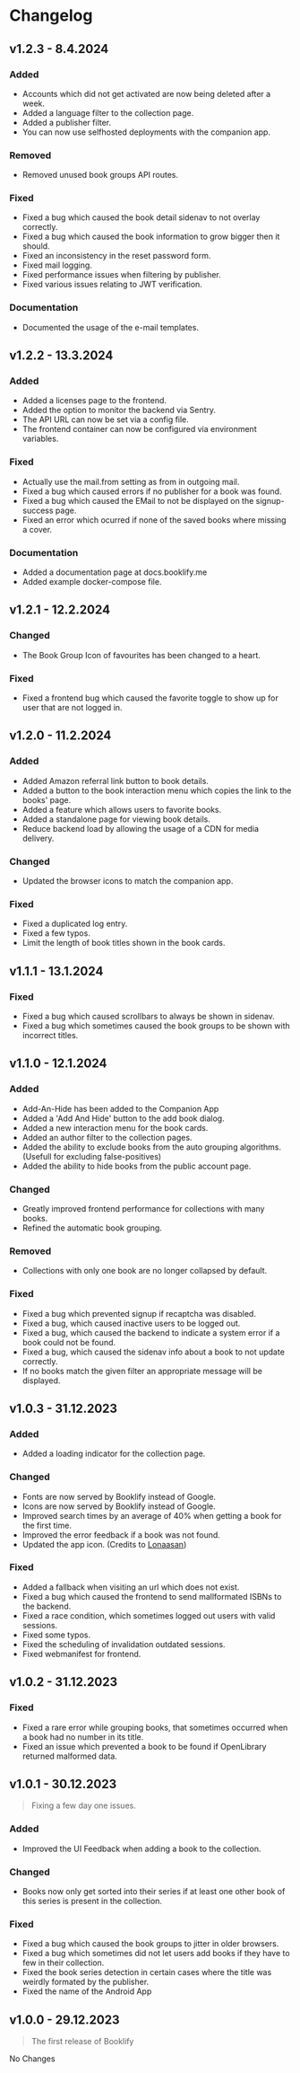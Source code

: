 # Changelog

## v1.2.3  - 8.4.2024

### Added

- Accounts which did not get activated are now being deleted after a week. 
- Added a language filter to the collection page. 
- Added a publisher filter. 
- You can now use selfhosted deployments with the companion app. 
### Removed

- Removed unused book groups API routes. 
### Fixed

- Fixed a bug which caused the book detail sidenav to not overlay correctly. 
- Fixed a bug which caused the book information to grow bigger then it should. 
- Fixed an inconsistency in the reset password form. 
- Fixed mail logging. 
- Fixed performance issues when filtering by publisher. 
- Fixed various issues relating to JWT verification. 
### Documentation

- Documented the usage of the e-mail templates. 


## v1.2.2  - 13.3.2024

### Added

- Added a licenses page to the frontend. 
- Added the option to monitor the backend via Sentry. 
- The API URL can now be set via a config file. 
- The frontend container can now be configured via environment variables. 
### Fixed

- Actually use the mail.from setting as from in outgoing mail. 
- Fixed a bug which caused errors if no publisher for a book was found. 
- Fixed a bug which caused the EMail to not be displayed on the signup-success page. 
- Fixed an error which ocurred if none of the saved books where missing a cover. 
### Documentation

- Added a documentation page at docs.booklify.me 
- Added example docker-compose file. 


## v1.2.1  - 12.2.2024

### Changed

- The Book Group Icon of favourites has been changed to a heart. 
### Fixed

- Fixed a frontend bug which caused the favorite toggle to show up for user that are not logged in. 


## v1.2.0  - 11.2.2024

### Added

- Added Amazon referral link button to book details. 
- Added a button to the book interaction menu which copies the link to the books' page. 
- Added a feature which allows users to favorite books. 
- Added a standalone page for viewing book details. 
- Reduce backend load by allowing the usage of a CDN for media delivery. 
### Changed

- Updated the browser icons to match the companion app. 
### Fixed

- Fixed a duplicated log entry. 
- Fixed a few typos. 
- Limit the length of book titles shown in the book cards. 


## v1.1.1  - 13.1.2024

### Fixed

- Fixed a bug which caused scrollbars to always be shown in sidenav. 
- Fixed a bug which sometimes caused the book groups to be shown with incorrect titles. 


## v1.1.0  - 12.1.2024

### Added

- Add-An-Hide has been added to the Companion App 
- Added a 'Add And Hide' button to the add book dialog. 
- Added a new interaction menu for the book cards. 
- Added an author filter to the collection pages.  
- Added the ability to exclude books from the auto grouping algorithms. (Usefull for excluding false-positives) 
- Added the ability to hide books from the public account page. 
### Changed

- Greatly improved frontend performance for collections with many books. 
- Refined the automatic book grouping. 
### Removed

- Collections with only one book are no longer collapsed by default. 
### Fixed

- Fixed a bug which prevented signup if recaptcha was disabled. 
- Fixed a bug, which caused inactive users to be logged out. 
- Fixed a bug, which caused the backend to indicate a system error if a book could not be found.  
- Fixed a bug, which caused the sidenav info about a book to not update correctly. 
- If no books match the given filter an appropriate message will be displayed. 


## v1.0.3  - 31.12.2023

### Added

- Added a loading indicator for the collection page. 
### Changed

- Fonts are now served by Booklify instead of Google. 
- Icons are now served by Booklify instead of Google. 
- Improved search times by an average of 40% when getting a book for the first time. 
- Improved the error feedback if a book was not found. 
- Updated the app icon. (Credits to [Lonaasan](https://shadowlona.dev)) 
### Fixed

- Added a fallback when visiting an url which does not exist. 
- Fixed a bug which caused the frontend to send mallformated ISBNs to the backend. 
- Fixed a race condition, which sometimes logged out users with valid sessions. 
- Fixed some typos. 
- Fixed the scheduling of invalidation outdated sessions. 
- Fixed webmanifest for frontend. 


## v1.0.2  - 31.12.2023

### Fixed

- Fixed a rare error while grouping books, that sometimes occurred when a book had no number in its title.  
- Fixed an issue which prevented a book to be found if OpenLibrary returned malformed data. 


## v1.0.1  - 30.12.2023

> Fixing a few day one issues.

### Added

- Improved the UI Feedback when adding a book to the collection. 
### Changed

- Books now only get sorted into their series if at least one other book of this series is present in the collection. 
### Fixed

- Fixed a bug which caused the book groups to jitter in older browsers. 
- Fixed a bug which sometimes did not let users add books if they have to few in their collection. 
- Fixed the book series detection in certain cases where the title was weirdly formated by the publisher. 
- Fixed the name of the Android App 


## v1.0.0  - 29.12.2023

> The first release of Booklify

No Changes 

